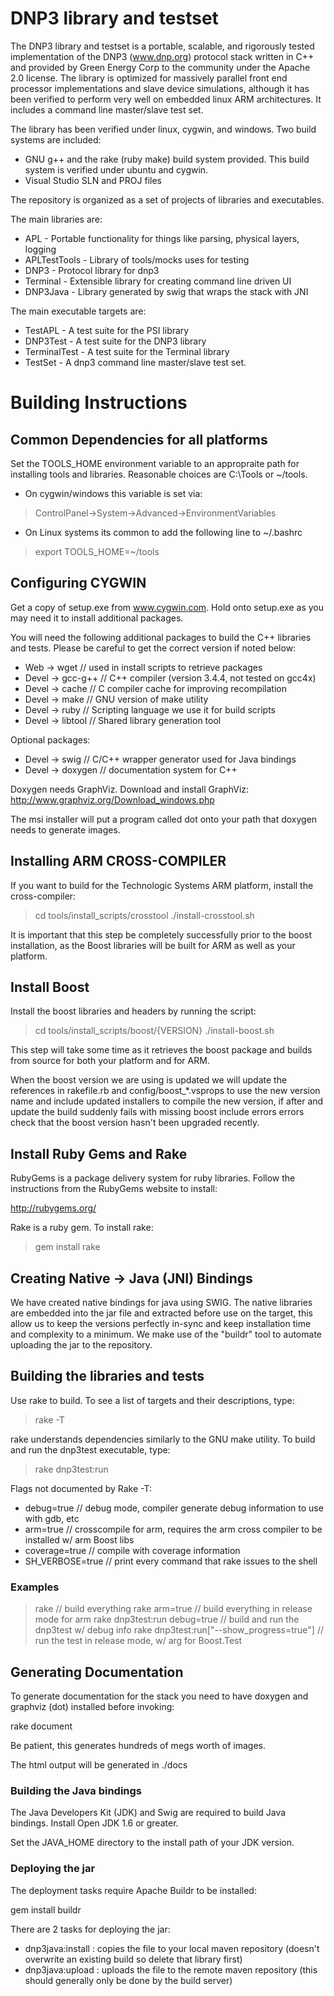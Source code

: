 DNP3 library and testset
=====================


The DNP3 library and testset is a portable, scalable, and rigorously tested 
implementation of the DNP3 (www.dnp.org) protocol stack written in C++ and
provided by Green Energy Corp to the community under the Apache 2.0 license.
The library is optimized for massively parallel front end  processor 
implementations and slave device simulations, although it has been verified
to perform very well on embedded linux ARM architectures. It includes 
a command line master/slave test set.

The library has been verified under linux, cygwin, and windows. Two build 
systems are included:

- GNU g++ and the rake (ruby make) build system provided. This build system is 
verified under ubuntu and cygwin.
- Visual Studio SLN and PROJ files

The repository is organized as a set of projects of libraries and executables.

The main libraries are:

- APL - Portable functionality for things like parsing, physical layers, logging
- APLTestTools - Library of tools/mocks uses for testing
- DNP3 - Protocol library for dnp3
- Terminal - Extensible library for creating command line driven UI
- DNP3Java - Library generated by swig that wraps the stack with JNI

The main executable targets are:

- TestAPL - A test suite for the PSI library
- DNP3Test - A test suite for the DNP3 library
- TerminalTest - A test suite for the Terminal library
- TestSet - A dnp3 command line master/slave test set.


# Building Instructions #

## Common Dependencies for all platforms ##

Set the TOOLS_HOME environment variable to an appropraite path for installing 
tools and libraries. Reasonable choices are C:\Tools or ~/tools.

- On cygwin/windows this variable is set via:
> ControlPanel->System->Advanced->EnvironmentVariables

- On Linux systems its common to add the following line to ~/.bashrc
> export TOOLS_HOME=~/tools

## Configuring CYGWIN ##

Get a copy of setup.exe from www.cygwin.com. Hold onto setup.exe as you may 
need it to install additional packages.

You will need the following additional packages to build the C++ libraries 
and tests. Please be careful to get the correct version if noted below:

- Web -> wget         // used in install scripts to retrieve packages
- Devel -> gcc-g++    // C++ compiler (version 3.4.4, not tested on gcc4x)
- Devel -> cache      // C compiler cache for improving recompilation
- Devel -> make       // GNU version of make utility
- Devel -> ruby       // Scripting language we use it for build scripts
- Devel -> libtool    // Shared library generation tool

Optional packages:

- Devel -> swig       // C/C++ wrapper generator used for Java bindings
- Devel -> doxygen    // documentation system for C++

Doxygen needs GraphViz. Download and install GraphViz: http://www.graphviz.org/Download_windows.php

The msi installer will put a program called dot onto your path that doxygen 
needs to generate images.

## Installing ARM CROSS-COMPILER ##

If you want to build for the Technologic Systems ARM platform, 
install the cross-compiler:

> cd tools/install_scripts/crosstool
> ./install-crosstool.sh

It is important that this step be completely successfully prior to the 
boost installation, as the Boost libraries will be built for ARM as well 
as your platform.

## Install Boost ##

Install the boost libraries and headers by running the script:

> cd tools/install_scripts/boost/{VERSION}
> ./install-boost.sh

This step will take some time as it retrieves the boost package and builds from
source for both your platform and for ARM.

When the boost version we are using is updated we will update the references in 
rakefile.rb and config/boost_*.vsprops to use the new version name and include
updated installers to compile the new version, if after and update the build suddenly 
fails with missing boost include errors errors check that the boost version hasn't 
been upgraded recently.


## Install Ruby Gems and Rake ##

RubyGems is a package delivery system for ruby libraries. Follow the
instructions from the RubyGems website to install:

http://rubygems.org/

Rake is a ruby gem. To install rake:

> gem install rake

## Creating Native -> Java (JNI) Bindings ##

We have created native bindings for java using SWIG. The native libraries are embedded into the jar file 
and extracted before use on the target, this allow us to keep the versions perfectly in-sync and keep 
installation time and complexity to a minimum. We make use of the "buildr" tool to automate uploading the
jar to the repository.

## Building the libraries and tests ##

Use rake to build. To see a list of targets and their descriptions, type:

> rake -T

rake understands dependencies similarly to the GNU make utility. To build and run 
the dnp3test executable, type:
> rake dnp3test:run

Flags not documented by Rake -T:

- debug=true       // debug mode, compiler generate debug information to use with gdb, etc
- arm=true         // crosscompile for arm, requires the arm cross compiler to be installed w/ arm Boost libs
- coverage=true    // compile with coverage information
- SH_VERBOSE=true  // print every command that rake issues to the shell

### Examples ###
> rake 						// build everything
> rake arm=true					// build everything in release mode for arm
> rake dnp3test:run debug=true 			// build and run the dnp3test w/ debug info
> rake dnp3test:run["--show_progress=true"]	// run the test in release mode, w/ arg for Boost.Test

## Generating Documentation ##

To generate documentation for the stack you need to have doxygen and graphviz (dot)
installed before invoking:

rake document

Be patient, this generates hundreds of megs worth of images.

The html output will be generated in ./docs

### Building the Java bindings ###

The Java Developers Kit (JDK) and Swig are required to build Java bindings. Install Open JDK 1.6 or greater.

Set the JAVA_HOME directory to the install path of your JDK version.

### Deploying the jar ###

The deployment tasks require Apache Buildr to be installed:

gem install buildr

There are 2 tasks for deploying the jar:

- dnp3java:install : copies the file to your local maven repository (doesn't overwrite an existing build so delete that library first)
- dnp3java:upload  : uploads the file to the remote maven repository (this should generally only be done by the build server)
